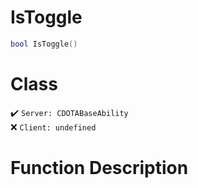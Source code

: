 # IsToggle
```lua
bool IsToggle()
```
# Class
✔️ `Server: CDOTABaseAbility`  
❌ `Client: undefined`  

# Function Description

